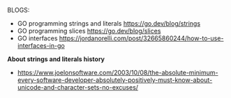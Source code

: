 BLOGS:


* GO programming strings and literals https://go.dev/blog/strings
* GO programming slices https://go.dev/blog/slices
* GO interfaces https://jordanorelli.com/post/32665860244/how-to-use-interfaces-in-go

**About strings and literals history**

* https://www.joelonsoftware.com/2003/10/08/the-absolute-minimum-every-software-developer-absolutely-positively-must-know-about-unicode-and-character-sets-no-excuses/